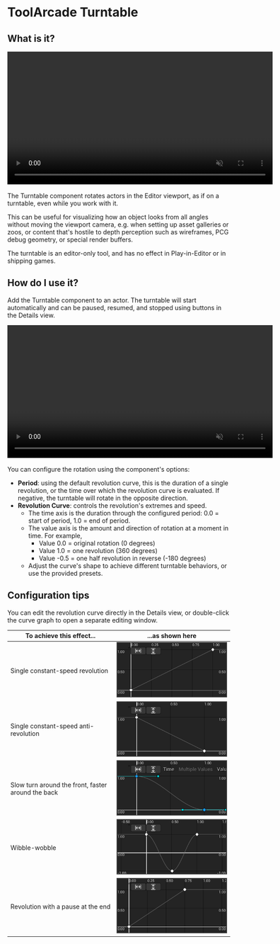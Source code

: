 # ToolArcade Turntable
## What is it?

<video controls autoplay muted loop playsinline width="600">
  <source src="Media/TurntableDemoMap.mp4" type="video/mp4">
  Your browser does not support the video tag.
</video>

The Turntable component rotates actors in the Editor viewport, as if on a turntable, even while you work with it.

This can be useful for visualizing how an object looks from all angles without moving the viewport camera, e.g. when setting up asset galleries or zoos, or content that's hostile to depth perception such as wireframes, PCG debug geometry, or special render buffers.

The turntable is an editor-only tool, and has no effect in Play-in-Editor or in shipping games.

## How do I use it?
Add the Turntable component to an actor.  The turntable will start automatically and can be paused, resumed, and stopped using buttons in the Details view.

<video controls autoplay muted loop playsinline width="600">
  <source src="Media/TurntableLiveDemo.mp4" type="video/mp4">
  Your browser does not support the video tag.
</video>

You can configure the rotation using the component's options:
* **Period**: using the default revolution curve, this is the duration of a single revolution, or the time over which the revolution curve is evaluated.  If negative, the turntable will rotate in the opposite direction.
* **Revolution Curve**: controls the revolution's extremes and speed.
  * The time axis is the duration through the configured period: 0.0 = start of period, 1.0 = end of period.
  * The value axis is the amount and direction of rotation at a moment in time.  For example,
    * Value 0.0 = original rotation (0 degrees)
    * Value 1.0 = one revolution (360 degrees)
    * Value -0.5 = one half revolution in reverse (-180 degrees)
  * Adjust the curve's shape to achieve different turntable behaviors, or use the provided presets.

## Configuration tips

You can edit the revolution curve directly in the Details view, or double-click the curve graph to open a separate editing window.

| To achieve this effect...                          | ...as shown here |
|----------------------------------------------------|--|
| Single constant-speed revolution                   | ![Linear ramp up](Media/CurveExample_LinearRampUp.png) |
| Single constant-speed anti-revolution              | ![Linear ramp down](Media/CurveExample_LinearRampDown.png) |
| Slow turn around the front, faster around the back | ![Eased ramp](Media/CurveExample_Eased.png) |
| Wibble-wobble                                      | ![Swivel / wibble-wobble](Media/CurveExample_Swivel.png) |
| Revolution with a pause at the end                 | ![Pause at end](Media/CurveExample_PauseAtEnd.png) |